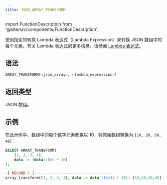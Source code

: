 ```yaml
---
title: JSON_ARRAY_TRANSFORM
---
```


import FunctionDescription from '@site/src/components/FunctionDescription';

<FunctionDescription description="引入或更新于：v1.2.762"/>

使用指定的转换 Lambda 表达式（Lambda Expression）来转换 JSON 数组中的每个元素。有关 Lambda 表达式的更多信息，请参阅 [Lambda 表达式](/sql/stored-procedure-scripting/#lambda-expressions)。

## 语法

```sql
ARRAY_TRANSFORM(<json_array>, <lambda_expression>)
```

## 返回类型

JSON 数组。

## 示例

在此示例中，数组中的每个数字元素都乘以 10，将原始数组转换为 `[10, 20, 30, 40]`：

```sql
SELECT ARRAY_TRANSFORM(
    [1, 2, 3, 4],
    data -> (data::Int * 10)
);

-[ RECORD 1 ]-----------------------------------
array_transform([1, 2, 3, 4], data -> data::Int32 * 10): [10,20,30,40]
```